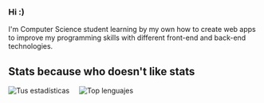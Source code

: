 ### Hi :)

<!--
**Alina-02/Alina-02** is a ✨ _special_ ✨ repository because its `README.md` (this file) appears on your GitHub profile.

Here are some ideas to get you started:

- 🔭 I’m currently working on ...
- 🌱 I’m currently learning ...
- 👯 I’m looking to collaborate on ...
- 🤔 I’m looking for help with ...
- 💬 Ask me about ...
- 📫 How to reach me: ...
- 😄 Pronouns: ...
- ⚡ Fun fact: ...
-->

I'm Computer Science student learning by my own how to create web apps to improve my programming skills with different front-end and back-end technologies.

## Stats because who doesn't like stats 


![Tus estadísticas](https://github-readme-stats.vercel.app/api?username=Alina-02&show_icons=true&theme=tokyonight) &nbsp;&nbsp;&nbsp;  ![Top lenguajes](https://github-readme-stats.vercel.app/api/top-langs/?username=Alina-02&layout=compact&theme=tokyonight)


